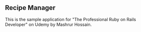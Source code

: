 ## Recipe Manager

This is the sample application for "The Professional Ruby on Rails Developer" on Udemy by Mashrur Hossain.

